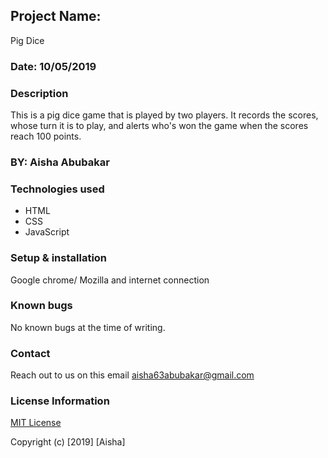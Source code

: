 ## Project Name:
Pig Dice
### Date: 10/05/2019
### Description
This is a pig dice game that is played by two players. It  records the scores, whose turn it is to play, and alerts who's won the game when the scores reach 100 points.

### BY: Aisha Abubakar

### Technologies used
* HTML
* CSS
* JavaScript

### Setup & installation
Google chrome/ Mozilla and internet connection

### Known bugs
No known bugs at the time of writing.

### Contact
Reach out to us on this email
aisha63abubakar@gmail.com

### License Information
[MIT License](https://choosealicense.com/licenses/mit/)


Copyright (c) [2019] [Aisha]
